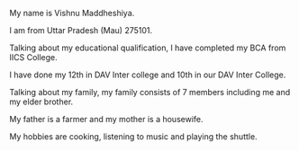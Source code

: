 My name is Vishnu Maddheshiya. 

I am from Uttar Pradesh (Mau) 275101.

Talking about my educational qualification, I have completed my BCA from IICS College. 

I have done my 12th in DAV Inter college and 10th in our DAV Inter College.

Talking about my family, my family consists of 7 members including me and my elder brother. 

My father is a farmer and my mother is a housewife.

My hobbies are cooking, listening to music and playing the shuttle.


